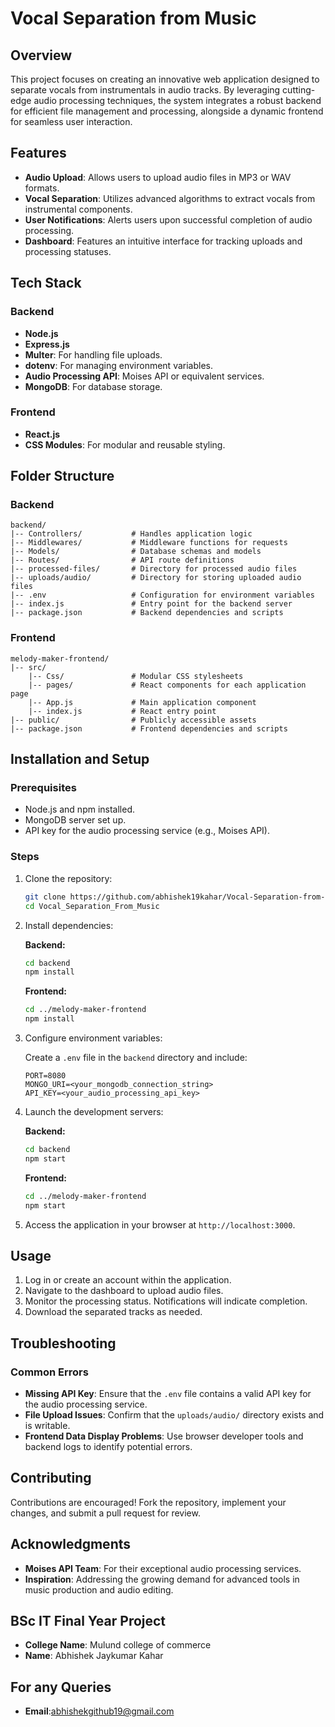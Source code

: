 # Vocal Separation from Music

## Overview

This project focuses on creating an innovative web application designed to separate vocals from instrumentals in audio tracks. By leveraging cutting-edge audio processing techniques, the system integrates a robust backend for efficient file management and processing, alongside a dynamic frontend for seamless user interaction.

## Features

- **Audio Upload**: Allows users to upload audio files in MP3 or WAV formats.
- **Vocal Separation**: Utilizes advanced algorithms to extract vocals from instrumental components.
- **User Notifications**: Alerts users upon successful completion of audio processing.
- **Dashboard**: Features an intuitive interface for tracking uploads and processing statuses.

## Tech Stack

### Backend

- **Node.js**
- **Express.js**
- **Multer**: For handling file uploads.
- **dotenv**: For managing environment variables.
- **Audio Processing API**: Moises API or equivalent services.
- **MongoDB**: For database storage.

### Frontend

- **React.js**
- **CSS Modules**: For modular and reusable styling.

## Folder Structure

### Backend

```
backend/
|-- Controllers/           # Handles application logic
|-- Middlewares/           # Middleware functions for requests
|-- Models/                # Database schemas and models
|-- Routes/                # API route definitions
|-- processed-files/       # Directory for processed audio files
|-- uploads/audio/         # Directory for storing uploaded audio files
|-- .env                   # Configuration for environment variables
|-- index.js               # Entry point for the backend server
|-- package.json           # Backend dependencies and scripts
```

### Frontend

```
melody-maker-frontend/
|-- src/
    |-- Css/               # Modular CSS stylesheets
    |-- pages/             # React components for each application page
    |-- App.js             # Main application component
    |-- index.js           # React entry point
|-- public/                # Publicly accessible assets
|-- package.json           # Frontend dependencies and scripts
```

## Installation and Setup

### Prerequisites

- Node.js and npm installed.
- MongoDB server set up.
- API key for the audio processing service (e.g., Moises API).

### Steps

1. Clone the repository:

   ```bash
   git clone https://github.com/abhishek19kahar/Vocal-Separation-from-Music.git
   cd Vocal_Separation_From_Music
   ```

2. Install dependencies:

   **Backend:**

   ```bash
   cd backend
   npm install
   ```

   **Frontend:**

   ```bash
   cd ../melody-maker-frontend
   npm install
   ```

3. Configure environment variables:

   Create a `.env` file in the `backend` directory and include:

   ```env
   PORT=8080
   MONGO_URI=<your_mongodb_connection_string>
   API_KEY=<your_audio_processing_api_key>
   ```

4. Launch the development servers:

   **Backend:**

   ```bash
   cd backend
   npm start
   ```

   **Frontend:**

   ```bash
   cd ../melody-maker-frontend
   npm start
   ```

5. Access the application in your browser at `http://localhost:3000`.

## Usage

1. Log in or create an account within the application.
2. Navigate to the dashboard to upload audio files.
3. Monitor the processing status. Notifications will indicate completion.
4. Download the separated tracks as needed.

## Troubleshooting

### Common Errors

- **Missing API Key**: Ensure that the `.env` file contains a valid API key for the audio processing service.
- **File Upload Issues**: Confirm that the `uploads/audio/` directory exists and is writable.
- **Frontend Data Display Problems**: Use browser developer tools and backend logs to identify potential errors.

## Contributing

Contributions are encouraged! Fork the repository, implement your changes, and submit a pull request for review.

## Acknowledgments

- **Moises API Team**: For their exceptional audio processing services.
- **Inspiration**: Addressing the growing demand for advanced tools in music production and audio editing.

## BSc IT  Final Year Project
- **College Name**: Mulund college of commerce
- **Name**: Abhishek Jaykumar Kahar

## For any Queries
- **Email**:abhishekgithub19@gmail.com

